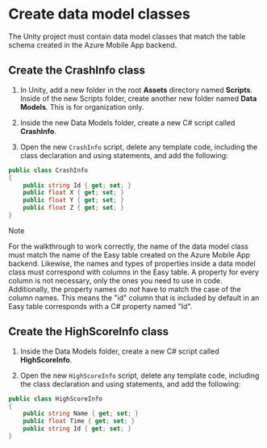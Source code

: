 # Create data model classes

The Unity project must contain data model classes that match the table schema created in the Azure Mobile App backend.

## Create the CrashInfo class

1. In Unity, add a new folder in the root **Assets** directory named **Scripts**. Inside of the new Scripts folder, create another new folder named **Data Models**. This is for organization only.

2. Inside the new Data Models folder, create a new C# script called **CrashInfo**.

3. Open the new `CrashInfo` script, delete any template code, including the class declaration and using statements, and add the following:

  ```csharp
  public class CrashInfo
  {
      public string Id { get; set; }
      public float X { get; set; }
      public float Y { get; set; }
      public float Z { get; set; }
  }
  ```

  > [!NOTE]
  > For the walkthrough to work correctly, the name of the data model class must match the name of the Easy table created on the Azure Mobile App backend. Likewise, the names and types of properties inside a data model class must correspond with columns in the Easy table. A property for every column is not necessary, only the ones you need to use in code. Additionally, the property names do *not* have to match the case of the column names. This means the "id" column that is included by default in an Easy table corresponds with a C# property named "Id".

## Create the HighScoreInfo class

1. Inside the Data Models folder, create a new C# script called **HighScoreInfo**.

2. Open the new `HighScoreInfo` script, delete any template code, including the class declaration and using statements, and add the following:

  ```csharp
  public class HighScoreInfo
  {
      public string Name { get; set; }
      public float Time { get; set; }
      public string Id { get; set; }
  }
  ```
